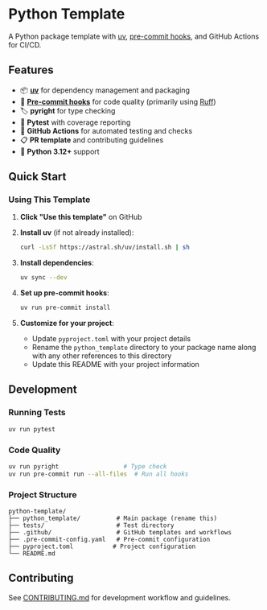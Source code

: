# Python Template

A Python package template with [uv](https://docs.astral.sh/uv/), [pre-commit hooks](https://pre-commit.com), and GitHub Actions for CI/CD.

## Features

- 📦 [**uv**](https://docs.astral.sh/uv/) for dependency management and packaging
- 🔧 [**Pre-commit hooks**](https://pre-commit.com) for code quality (primarily using [Ruff](https://docs.astral.sh/ruff/))
- 🏷️ **pyright** for type checking
- 🧪 **Pytest** with coverage reporting
- 🚀 **GitHub Actions** for automated testing and checks
- 📋 **PR template** and contributing guidelines
- 🐍 **Python 3.12+** support

## Quick Start

### Using This Template

1. **Click "Use this template"** on GitHub

2. **Install uv** (if not already installed):
   ```bash
   curl -LsSf https://astral.sh/uv/install.sh | sh
   ```

3. **Install dependencies**:
   ```bash
   uv sync --dev
   ```

4. **Set up pre-commit hooks**:
   ```bash
   uv run pre-commit install
   ```

5. **Customize for your project**:
   - Update `pyproject.toml` with your project details
   - Rename the `python_template` directory to your package name along with any other references to this directory
   - Update this README with your project information

## Development

### Running Tests
```bash
uv run pytest
```

### Code Quality
```bash
uv run pyright                  # Type check
uv run pre-commit run --all-files  # Run all hooks
```

### Project Structure
```
python-template/
├── python_template/          # Main package (rename this)
├── tests/                    # Test directory
├── .github/                  # GitHub templates and workflows
├── .pre-commit-config.yaml   # Pre-commit configuration
├── pyproject.toml           # Project configuration
└── README.md
```

## Contributing

See [CONTRIBUTING.md](CONTRIBUTING.md) for development workflow and guidelines.
